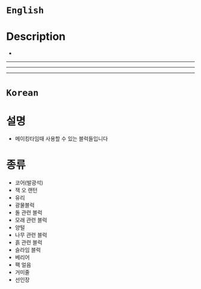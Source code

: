 # `English`
# Description
- 
---
---
---
# `Korean`
# 설명
- 메이킹타임때 사용할 수 있는 블럭들입니다


# 종류
- 코어(발광석)
- 잭 오 랜턴
- 유리
- 광물블럭
- 돌 관련 블럭
- 모래 관련 블럭
- 양털
- 나무 관련 블럭
- 흙 관련 블럭
- 슬라임 블럭
- 베리어
- 팩 얼음
- 거미줄
- 선인장
